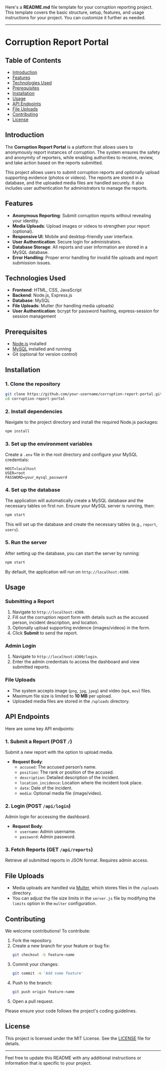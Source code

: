 Here's a **README.md** file template for your corruption reporting project. This template covers the basic structure, setup, features, and usage instructions for your project. You can customize it further as needed.

---

# Corruption Report Portal

## Table of Contents
- [Introduction](#introduction)
- [Features](#features)
- [Technologies Used](#technologies-used)
- [Prerequisites](#prerequisites)
- [Installation](#installation)
- [Usage](#usage)
- [API Endpoints](#api-endpoints)
- [File Uploads](#file-uploads)
- [Contributing](#contributing)
- [License](#license)

## Introduction
The **Corruption Report Portal** is a platform that allows users to anonymously report instances of corruption. The system ensures the safety and anonymity of reporters, while enabling authorities to receive, review, and take action based on the reports submitted.

This project allows users to submit corruption reports and optionally upload supporting evidence (photos or videos). The reports are stored in a database, and the uploaded media files are handled securely. It also includes user authentication for administrators to manage the reports.

## Features
- **Anonymous Reporting**: Submit corruption reports without revealing your identity.
- **Media Uploads**: Upload images or videos to strengthen your report (optional).
- **Responsive UI**: Mobile and desktop-friendly user interface.
- **User Authentication**: Secure login for administrators.
- **Database Storage**: All reports and user information are stored in a MySQL database.
- **Error Handling**: Proper error handling for invalid file uploads and report submission issues.
  
## Technologies Used
- **Frontend**: HTML, CSS, JavaScript
- **Backend**: Node.js, Express.js
- **Database**: MySQL
- **File Uploads**: Multer (for handling media uploads)
- **User Authentication**: bcrypt for password hashing, express-session for session management

## Prerequisites
- [Node.js](https://nodejs.org/) installed
- [MySQL](https://www.mysql.com/) installed and running
- Git (optional for version control)

## Installation

### 1. Clone the repository
```bash
git clone https://github.com/your-username/corruption-report-portal.git
cd corruption-report-portal
```

### 2. Install dependencies
Navigate to the project directory and install the required Node.js packages:
```bash
npm install
```

### 3. Set up the environment variables
Create a `.env` file in the root directory and configure your MySQL credentials:
```
HOST=localhost
USER=root
PASSWORD=your_mysql_password
```

### 4. Set up the database
The application will automatically create a MySQL database and the necessary tables on first run. Ensure your MySQL server is running, then:

```bash
npm start
```

This will set up the database and create the necessary tables (e.g., `report`, `users`).

### 5. Run the server
After setting up the database, you can start the server by running:
```bash
npm start
```
By default, the application will run on `http://localhost:4300`.

## Usage

### Submitting a Report
1. Navigate to `http://localhost:4300`.
2. Fill out the corruption report form with details such as the accused person, incident description, and location.
3. Optionally upload supporting evidence (images/videos) in the form.
4. Click **Submit** to send the report.

### Admin Login
1. Navigate to `http://localhost:4300/login`.
2. Enter the admin credentials to access the dashboard and view submitted reports.

### File Uploads
- The system accepts image (`png`, `jpg`, `jpeg`) and video (`mp4`, `mov`) files.
- Maximum file size is limited to **10 MB** per upload.
- Uploaded media files are stored in the `/uploads` directory.

## API Endpoints
Here are some key API endpoints:

### 1. **Submit a Report** (POST `/`)
Submit a new report with the option to upload media.
- **Request Body**:
  - `accused`: The accused person’s name.
  - `position`: The rank or position of the accused.
  - `description`: Detailed description of the incident.
  - `location_incidence`: Location where the incident took place.
  - `date`: Date of the incident.
  - `media`: Optional media file (image/video).

### 2. **Login** (POST `/api/login`)
Admin login for accessing the dashboard.
- **Request Body**:
  - `username`: Admin username.
  - `password`: Admin password.

### 3. **Fetch Reports** (GET `/api/reports`)
Retrieve all submitted reports in JSON format. Requires admin access.

## File Uploads
- Media uploads are handled via [Multer](https://www.npmjs.com/package/multer), which stores files in the `/uploads` directory.
- You can adjust the file size limits in the `server.js` file by modifying the `limits` option in the `multer` configuration.

## Contributing
We welcome contributions! To contribute:
1. Fork the repository.
2. Create a new branch for your feature or bug fix:
    ```bash
    git checkout -b feature-name
    ```
3. Commit your changes:
    ```bash
    git commit -m 'Add some feature'
    ```
4. Push to the branch:
    ```bash
    git push origin feature-name
    ```
5. Open a pull request.

Please ensure your code follows the project's coding guidelines.

## License
This project is licensed under the MIT License. See the [LICENSE](LICENSE) file for details.

---

Feel free to update this README with any additional instructions or information that is specific to your project.